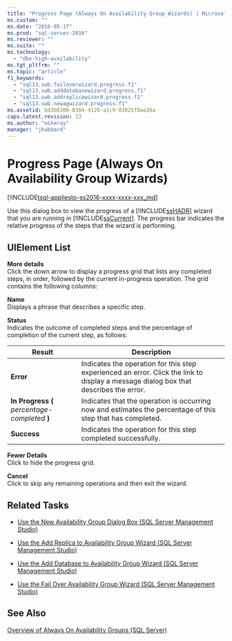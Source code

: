 ```yaml
---
title: "Progress Page (Always On Availability Group Wizards) | Microsoft Docs"
ms.custom: ""
ms.date: "2016-05-17"
ms.prod: "sql-server-2016"
ms.reviewer: ""
ms.suite: ""
ms.technology: 
  - "dbe-high-availability"
ms.tgt_pltfrm: ""
ms.topic: "article"
f1_keywords: 
  - "sql13.swb.failoverwizard.progress.f1"
  - "sql13.swb.adddatabasewizard.progress.f1"
  - "sql13.swb.addreplicawizard.progress.f1"
  - "sql13.swb.newagwizard.progress.f1"
ms.assetid: bd3b0306-8384-4120-a1c9-03825f0ae26a
caps.latest.revision: 13
ms.author: "mikeray"
manager: "jhubbard"
---
```

# Progress Page (Always On Availability Group Wizards)
[!INCLUDE[tsql-appliesto-ss2016-xxxx-xxxx-xxx_md](../../../includes/tsql-appliesto-ss2016-xxxx-xxxx-xxx-md.md)]

  Use this dialog box to view the progress of a [!INCLUDE[ssHADR](../../../includes/sshadr-md.md)] wizard that you are running in [!INCLUDE[ssCurrent](../../../includes/sscurrent-md.md)]. The progress bar indicates the relative progress of the steps that the wizard is performing.  
  
## UIElement List  
 **More details**  
 Click the down arrow to display a progress grid that lists any completed steps, in order, followed by the current in-progress operation. The grid contains the following columns:  
  
 **Name**  
 Displays a phrase that describes a specific step.  
  
 **Status**  
 Indicates the outcome of completed steps and the percentage of completion of the current step, as follows:  
  
|Result|Description|  
|------------|-----------------|  
|**Error**|Indicates the operation for this step experienced an error. Click the link to display a message dialog box that describes the error.|  
|**In Progress (** *percentage-completed* **)**|Indicates that the operation is occurring now and estimates the percentage of this step that has completed.|  
|**Success**|Indicates the operation for this step completed successfully.|  
  
 **Fewer Details**  
 Click to hide the progress grid.  
  
 **Cancel**  
 Click to skip any remaining operations and then exit the wizard.  
  
##  <a name="RelatedTasks"></a> Related Tasks  
  
-   [Use the New Availability Group Dialog Box &#40;SQL Server Management Studio&#41;](../../../database-engine/availability-groups/windows/use-the-new-availability-group-dialog-box-sql-server-management-studio.md)  
  
-   [Use the Add Replica to Availability Group Wizard &#40;SQL Server Management Studio&#41;](../../../database-engine/availability-groups/windows/use-the-add-replica-to-availability-group-wizard-sql-server-management-studio.md)  
  
-   [Use the Add Database to Availability Group Wizard &#40;SQL Server Management Studio&#41;](../../../database-engine/availability-groups/windows/availability-group-add-database-to-group-wizard.md)  
  
-   [Use the Fail Over Availability Group Wizard &#40;SQL Server Management Studio&#41;](../../../database-engine/availability-groups/windows/use-the-fail-over-availability-group-wizard-sql-server-management-studio.md)  
  
## See Also  
 [Overview of Always On Availability Groups &#40;SQL Server&#41;](../../../database-engine/availability-groups/windows/overview-of-always-on-availability-groups-sql-server.md)  
  
  